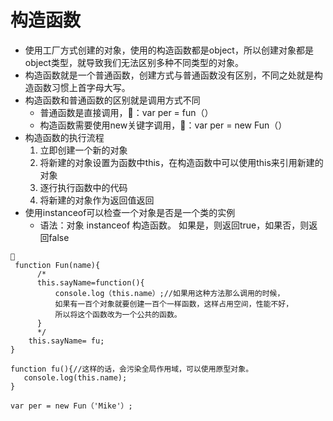 # 构造函数
- 使用工厂方式创建的对象，使用的构造函数都是object，所以创建对象都是object类型，就导致我们无法区别多种不同类型的对象。
- 构造函数就是一个普通函数，创建方式与普通函数没有区别，不同之处就是构造函数习惯上首字母大写。
- 构造函数和普通函数的区别就是调用方式不同
   - 普通函数是直接调用，🌰：var per = fun（）
   - 构造函数需要使用new关键字调用，🌰：var per = new Fun（）
- 构造函数的执行流程
   1. 立即创建一个新的对象
   2. 将新建的对象设置为函数中this，在构造函数中可以使用this来引用新建的对象
   3. 逐行执行函数中的代码
   4. 将新建的对象作为返回值返回
- 使用instanceof可以检查一个对象是否是一个类的实例
   - 语法：对象 instanceof 构造函数。 如果是，则返回true，如果否，则返回false
  
```
🌰
 function Fun(name){
      /*
      this.sayName=function(){
          console.log（this.name）;//如果用这种方法那么调用的时候，
          如果有一百个对象就要创建一百个一样函数，这样占用空间，性能不好，
          所以将这个函数改为一个公共的函数。
      }
      */
    this.sayName= fu;
}

function fu(){//这样的话，会污染全局作用域，可以使用原型对象。
   console.log(this.name);
}

var per = new Fun（'Mike'）;

```
